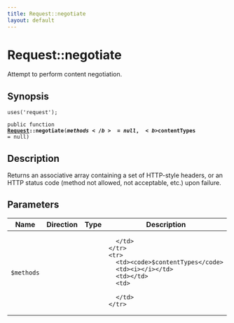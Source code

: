 ```yaml
---
title: Request::negotiate
layout: default
---
```


# Request::negotiate

Attempt to perform content negotiation.

## Synopsis

<code>uses('request');</code>

<code>public function <b><a href="Request">Request</a>::negotiate</b>(<b>$methods</b> = null, <b>$contentTypes</b> = null)</code>

## Description

Returns an associative array containing a set of HTTP-style headers,
or an HTTP status code (method not allowed, not acceptable, etc.) upon
failure.

## Parameters

<table>
  <thead>
    <tr>
      <th>Name</th>
      <th>Direction</th>
      <th>Type</th>
      <th>Description</th>
    </tr>
  </thead>
  <tbody>
    <tr>
      <td><code>$methods</code>
      <td><i></i></td>
      <td></td>
      <td>

      </td>
    </tr>
    <tr>
      <td><code>$contentTypes</code>
      <td><i></i></td>
      <td></td>
      <td>

      </td>
    </tr>
  </tbody>
</table>

